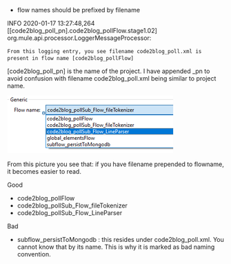 
- flow names should be prefixed by filename

INFO  2020-01-17 13:27:48,264 [[code2blog_poll_pn].code2blog_pollFlow.stage1.02] org.mule.api.processor.LoggerMessageProcessor: 

    From this logging entry, you see filename code2blog_poll.xml is present in flow name [code2blog_pollFlow]

[code2blog_poll_pn] is the name of the project. I have appended _pn to avoid confusion with filename code2blog_poll.xml being similar to project name. 

![](./naming-flows-flow-ref.png)

From this picture you see that: if you have filename prepended to flowname, it becomes easier to read. <br/>

Good 
- code2blog_pollFlow
- code2blog_pollSub_Flow_fileTokenizer
- code2blog_pollSub_Flow_LineParser<br/>

Bad
- subflow_persistToMongodb : this resides under code2blog_poll.xml. You cannot know that by its name. This is why it is marked as bad naming convention. 